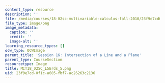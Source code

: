 ```yaml
---
content_type: resource
description: ''
file: /media/courses/18-02sc-multivariable-calculus-fall-2010/23f9e7cd0f1ca605fbf7ac26263c2136_MIT18_02SC_L5Brds_5.png
file_type: image/png
image_metadata:
  caption: ''
  credit: ''
  image-alt: ''
learning_resource_types: []
ocw_type: OCWImage
parent_title: 'Session 16: Intersection of a Line and a Plane'
parent_type: CourseSection
resourcetype: Image
title: MIT18_02SC_L5Brds_5.png
uid: 23f9e7cd-0f1c-a605-fbf7-ac26263c2136
---
```

